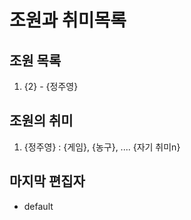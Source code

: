# 조원과 취미목록
## 조원 목록
1. {2} - {정주영}
## 조원의 취미
1. {정주영} : {게임}, {농구}, .... {자기 취미n}
## 마지막 편집자
- default
